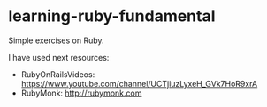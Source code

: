 learning-ruby-fundamental
=========================

Simple exercises on Ruby.

I have used next resources:
* RubyOnRailsVideos: https://www.youtube.com/channel/UCTjiuzLyxeH_GVk7HoR9xrA
* RubyMonk: http://rubymonk.com

